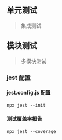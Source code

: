 ## 单元测试

> 集成测试

## 模块测试

> 多模块测试

### jest 配置

#### jest.config.js 配置

`npx jest --init`

#### 测试覆盖率报告

`npx jest --coverage`
